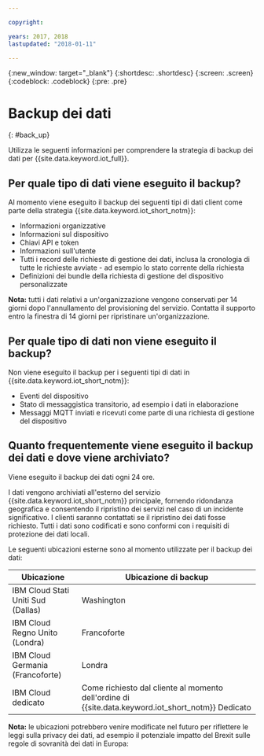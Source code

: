 ```yaml
---

copyright:

years: 2017, 2018
lastupdated: "2018-01-11"

---
```


{:new_window: target="\_blank"}
{:shortdesc: .shortdesc}
{:screen: .screen}
{:codeblock: .codeblock}
{:pre: .pre}


# Backup dei dati
{: #back_up}

Utilizza le seguenti informazioni per comprendere la strategia di backup dei dati per {{site.data.keyword.iot_full}}.

## Per quale tipo di dati viene eseguito il backup?

Al momento viene eseguito il backup dei seguenti tipi di dati client come parte della strategia {{site.data.keyword.iot_short_notm}}:

- Informazioni organizzative
- Informazioni sul dispositivo
- Chiavi API e token
- Informazioni sull'utente
- Tutti i record delle richieste di gestione dei dati, inclusa la cronologia di tutte le richieste avviate - ad esempio lo stato corrente della richiesta
- Definizioni dei bundle della richiesta di gestione del dispositivo personalizzate

**Nota:** tutti i dati relativi a un'organizzazione vengono conservati per 14 giorni dopo l'annullamento del provisioning del servizio. Contatta il supporto entro la finestra di 14 giorni per ripristinare un'organizzazione.

## Per quale tipo di dati non viene eseguito il backup?

Non viene eseguito il backup per i seguenti tipi di dati in {{site.data.keyword.iot_short_notm}}:

- Eventi del dispositivo
- Stato di messaggistica transitorio, ad esempio i dati in elaborazione
- Messaggi MQTT inviati e ricevuti come parte di una richiesta di gestione del dispositivo
<!-- - Analytics rules and alert configuration -->

## Quanto frequentemente viene eseguito il backup dei dati e dove viene archiviato?

Viene eseguito il backup dei dati ogni 24 ore.

I dati vengono archiviati all'esterno del servizio {{site.data.keyword.iot_short_notm}} principale, fornendo ridondanza geografica e consentendo il ripristino dei servizi nel caso di un incidente significativo. I clienti saranno contattati se il ripristino dei dati fosse richiesto. Tutti i dati sono codificati e sono conformi con i requisiti di protezione dei dati locali.

Le seguenti ubicazioni esterne sono al momento utilizzate per il backup dei dati:

Ubicazione                   | Ubicazione di backup                      
------------- | -------------
IBM Cloud Stati Uniti Sud (Dallas)| Washington
IBM Cloud Regno Unito (Londra) | Francoforte
IBM Cloud Germania (Francoforte) | Londra
IBM Cloud dedicato | Come richiesto dal cliente al momento dell'ordine di {{site.data.keyword.iot_short_notm}} Dedicato

**Nota:** le ubicazioni potrebbero venire modificate nel futuro per riflettere le leggi sulla privacy dei dati, ad esempio il potenziale impatto del Brexit sulle regole di sovranità dei dati in Europa:
